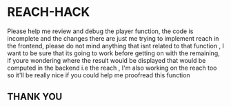 # REACH-HACK
Please help me review and debug the player function, the code is incomplete and the changes there are just me trying to implement reach in the frontend,
please do not mind anything that isnt related to that function , I want to be sure that its going to work before getting on with the remaining, if youre wondering where the 
result would be displayed that would be computed in the backend i.e the reach ,  I'm also working on the reach too so it'll be really nice if you could help me proofread this function 
## THANK YOU
